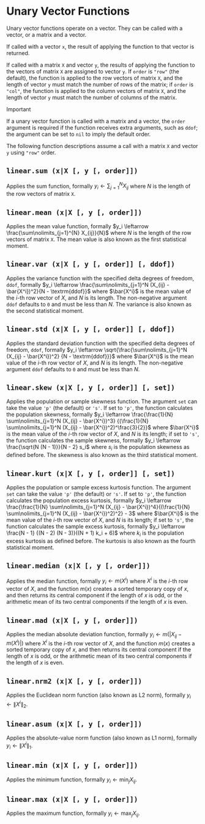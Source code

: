 # Unary Vector Functions

Unary vector functions operate on a vector. They can be called with a vector, or a matrix and
a vector.

If called with a vector `x`, the result of applying the function to that vector is returned.

If called with a matrix `X` and vector `y`, the results of applying the function to the vectors of
matrix `X` are assigned to vector `y`. If `order` is `"row"` (the default), the function is
applied to the row vectors of matrix `X`, and the length of vector `y` must match the number of
rows of the matrix; if `order` is `"col"`, the function is applied to the column vectors of matrix
`X`, and the length of vector `y` must match the number of columns of the matrix.

> [!IMPORTANT]
> If a unary vector function is called with a matrix and a vector, the `order` argument is
> required if the function receives extra arguments, such as `ddof`; the argument can be set to
> `nil` to imply the default order.

The following function descriptions assume a call with a matrix `X` and vector `y` using `"row"`
order.


## `linear.sum (x|X [, y [, order]])`

Applies the sum function, formally $y_i \leftarrow \sum\nolimits_{j=1}^{N} X_{ij}$ where $N$ is the
length of the row vectors of matrix `X`.


## `linear.mean (x|X [, y [, order]])`

Applies the mean value function, formally $y_i \leftarrow \frac{\sum\nolimits_{j=1}^{N} X_{ij}}{N}$
where $N$ is the length of the row vectors of matrix `X`. The mean value is also known as the
first statistical moment.


## `linear.var (x|X [, y [, order]] [, ddof])`

Applies the variance function with the specified delta degrees of freedom, `ddof`, formally
$y_i \leftarrow \frac{\sum\nolimits_{j=1}^N (X_{ij} - \bar{X^i})^2}{N - \textrm{ddof}}$ where
$\bar{X^i}$ is the mean value of the $i$-th row vector of $X$, and $N$ is its length. The
non-negative argument `ddof` defaults to `0` and must be less than $N$. The variance is also known
as the second statistical moment.


## `linear.std (x|X [, y [, order]] [, ddof])`

Applies the standard deviation function with the specified delta degrees of freedom, `ddof`,
formally $y_i \leftarrow \sqrt{\frac{\sum\nolimits_{j=1}^N (X_{ij} - \bar{X^i})^2}
{N - \textrm{ddof}}}$ where $\bar{X^i}$ is the mean value of the $i$-th row vector of $X$, and $N$
is its length. The non-negative argument `ddof` defaults to `0` and must be less than $N$.


## `linear.skew (x|X [, y [, order]] [, set])`

Applies the population or sample skewness function. The argument `set` can take the value `'p'`
(the default) or `'s'`. If set to `'p'`, the function calculates the population skewness, formally
$y_i \leftarrow \frac{\frac{1}{N} \sum\nolimits_{j=1}^N (X_{ij} - \bar{X^i})^3}
{(\frac{1}{N} \sum\nolimits_{j=1}^N (X_{ij} - \bar{X^i})^2)^\frac{3}{2}}$ where $\bar{X^i}$ is the
mean value of the $i$-th row vector of $X$, and $N$ is its length; if set to `'s'`, the function
calculates the sample skewness, formally $y_i \leftarrow \frac{\sqrt{N (N - 1)}}{N - 2} s_i$
where $s_i$ is the population skewness as defined before. The skewness is also known as the third
statistical moment.


## `linear.kurt (x|X [, y [, order]] [, set])`

Applies the population or sample excess kurtosis function. The argument `set` can take the value
`'p'` (the default) or `'s'`. If set to `'p'`, the function calculates the population excess
kurtosis, formally $y_i \leftarrow \frac{\frac{1}{N} \sum\nolimits_{j=1}^N (X_{ij} -
\bar{X^i})^4}{(\frac{1}{N} \sum\nolimits_{j=1}^N (X_{ij} - \bar{X^i})^2)^2} - 3$ where $\bar{X^i}$
is the mean value of the $i$-th row vector of $X$, and $N$ is its length; if set to `'s'`, the
function calculates the sample excess kurtosis, formally $y_i \leftarrow \frac{N - 1}
{(N - 2) (N - 3)}((N + 1) k_i + 6)$ where $k_i$ is the population excess kurtosis as defined
before. The kurtosis is also known as the fourth statistical moment.


## `linear.median (x|X [, y [, order]])`

Applies the median function, formally $y_i \leftarrow m(X^i)$ where $X^i$ is the $i$-th row
vector of $X$, and the function $m(x)$ creates a sorted temporary copy of $x$, and then returns
its central component if the length of $x$ is odd, or the arithmetic mean of its two central
components if the length of $x$ is even.


## `linear.mad (x|X [, y [, order]])`

Applies the median absolute deviation function, formally $y_i \leftarrow m(|X_{ij} - m(X^i)|)$
where $X^i$ is the $i$-th row vector of $X$, and the function $m(x)$ creates a sorted temporary
copy of $x$, and then returns its central component if the length of $x$ is odd, or the arithmetic
mean of its two central components if the length of $x$ is even.


## `linear.nrm2 (x|X [, y [, order]])`

Applies the Euclidean norm function (also known as L2 norm), formally
$y_i \leftarrow \lVert X^i \rVert_2$.


## `linear.asum (x|X [, y [, order]])`

Applies the absolute-value norm function (also known as L1 norm), formally
$y_i \leftarrow \lVert X^i \rVert_1$.


## `linear.min (x|X [, y [, order]])`

Applies the minimum function, formally $y_i \leftarrow \min_j X_{ij}$.


## `linear.max (x|X [, y [, order]])`

Applies the maximum function, formally $y_i \leftarrow \max_j X_{ij}$.
